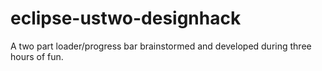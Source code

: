 eclipse-ustwo-designhack
========================

A two part loader/progress bar brainstormed and developed during three hours of fun. 
